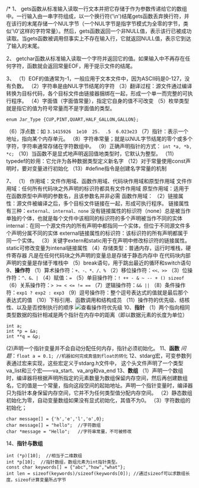 /*
1、 gets函数从标准输入读取一行文本并把它存储于作为参数传递给它的数组中。一行输入由一串字符组成，以一个换行符('\n')结尾gets函数丢弃换行符，并在该行的末尾存储一个NUL字节（一个NUL字节是指字节模式为全零的字节，类似'\0'这样的字符常量）。然后，gets函数返回一个非NULL值，表示该行已被成功读取。当gets函数被调用但事实上不存在输入行，它就返回NULL值，表示它到达了输入的末尾。

2、 getchar函数从标准输入读取一个字符并返回它的值。如果输入中不再存在任何字符，函数就会返回常量EOF，用于提示文件的结尾。

3、
（1）EOF的值通常为-1，一般应用于文本文件中，因为ASCII码是0-127，没有负数。
（2）字符串是由NUL字节结尾的字符
（3）翻译过程：源文件通过编译转换为目标代码，各个目标文件由链接器捆绑在一起，形成一个单一而完整的可执行程序。
（4）字面值（字面值常量），指定它自身的值不可改变
（5）枚举类型就是指它的值为符号常量而不是字面值的类型。
```
enum Jar_Type {CUP,PINT,QUART,HALF_GALLON,GALLON};
```
（6）浮点数：如 `3.1415926  1e10  25.  .5  6.023e23`
（7）指针：表示一个地址，指向某个内存单元。
（8）字符串常量；就是以NUL字节结尾的零个或多个字符，字符串通常存储在字符数组中。
（9）正确声明指针的方式： `int *a, *b, *c;`
（10）当函数不是显式地声明返回值地类型时，它默认为整型。
（11）typedef的妙用：它允许为各种数据类型定义新名字
（12）对于常量使用const声明时，要对变量进行初始化
（13）#define指令是创建名字常量的机制

7、
（1）
作用域：文件作用域、函数作用域、代码块作用域和原型作用域
文件作用域：任何所有代码块之外声明的标识符都具有文件作用域
原型作用域：适用于在函数原型中声明的参数名，且该参数名并非必需
函数作用域：
（2）链接属性：源文件被编译之后，多个目标文件链接在一起，形成可执行程序。
链接属性有三种：`external、internal、none`
没有链接属性的标识符（none）总是被当作单独的个体，也就是每个文件中该相同的标识符的多个声明被当作不同的实体
internal：在同一个源文件内的所有声明中都指同一个实体，但位于不同源文件多个声明分属不同的实体
external链接属性的标识符：该标识符的所有声明都属于同一个实体。
（3）关键字extern和static用于在声明中修改标识符的链接属性。
static可修改变量为intenal链接属性
（4）存储类型：普通内存，运行时堆栈，硬件寄存器
凡是在任何代码块之外声明的变量总是存储于静态内存中
在代码块内部声明的变量是存储于堆栈中
（5）break语句，用于跳出最近的循环和switch语句
9、**操作符**
（1）算术操作符：`+、-、*、/、%`
（2）移位操作符：`<<、>>`
（3）位操作符：`^、&、|`
（4）赋值：`=`
（5）单目操作符：`! ++ - & ~ -- + () sizeof`
（6）关系操作符：`> >= < <= != ==`
（7）逻辑操作符：`&& ||`
（8）条件操作符：`exp1 ? exp2 : exp3`
（9）逗号操作符：整个逗号表达式的值就是最后那个表达式的值
（10）下标引用、函数调用和结构成员
（11）操作符的优先级、结核性、以及是否控制执行的顺序
![查看操作符优先级](sypr.png)
10、**指针**
（1）两个指向相同类型数据的指针相减是两个指针在内存中的距离（即以数据元素的长度为单位）
```
int a;
int *p = &a;
int **q = &p;
```
(2)声明一个指针变量并不会自动分配任何内存，指针必须初始化。
11、**函数**
*问题*：`float a = 0.1; //机器如何完成真值到float的转化`
12、stdarg宏，可变参数列表通过宏来实现，这些宏定义于stdarg.h文件中，
这个头文件声明了一个类型va_list和三个宏——va_start、va_arg和va_end
13、**数组**
（1）声明一个数组时，编译器将根据声明所指定的元素数量为数组保留内存空间，然后再创建数组名，它的值是一个常量，指向这段空间的起始地址。声明一个指针变量时，编译器只为指针本身保留内存空间，它并不为任何类型值分配内存空间。
（2）静态数组初始化为零，自动变量数组如果没有显式初始化，其值不为0。
（3）字符数组的初始化；
```
char message[] = {'h','e','l','o',0};
char message[] = "hello";  //字符数组
char *message = "Hello";   //字符串常量，不可被修改
```
14、**指针与数组**
```
int (*p)[10];  //相当于二维数组
int *p[10];  //指针数组，数组元素为int指针类型。
const char keywords[] = {"abc","how","what"};
int len = sizeof(keywords)/sizeof(keywords[0]); //通过sizeof可以求数组长度。sizeof计算变量所占字节
```
